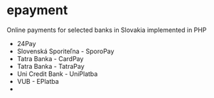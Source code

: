 # epayment
Online payments for selected banks in Slovakia implemented in PHP

* 24Pay
* Slovenská Sporiteľna - SporoPay
* Tatra Banka - CardPay
* Tatra Banka - TatraPay
* Uni Credit Bank - UniPlatba
* VUB - EPlatba
*
